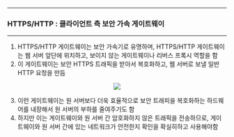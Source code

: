-----
### HTTPS/HTTP : 클라이언트 측 보안 가속 게이트웨이
-----
1. HTTPS/HTTP 게이트웨이는 보안 가속기로 유명하며, HTTPS/HTTP 게이트웨이는 웹 서버 앞단에 위치하고, 보이지 않는 게이트웨이나 리버스 프록시 역할을 함
2. 이 게이트웨이는 보안 HTTPS 트래픽을 받아서 복호화하고, 웹 서버로 보낼 일반 HTTP 요청을 만듬
<div align="center">
<img src="https://github.com/user-attachments/assets/28d561bf-cfab-424f-bdb4-7a12aebacc7d">
</div>

3. 이런 게이트웨이는 원 서버보다 더욱 효율적으로 보안 트래피을 복호화하는 하드웨어를 내장해서 원 서버의 부하를 줄여주기도 함
4. 하지만 이는 게이트웨이와 원 서버 간 암호화하지 않은 트래픽을 전송하므로, 게이트웨이와 원 서버 간에 있는 네트워크가 안전한지 확인을 확실히하고 사용해야함
